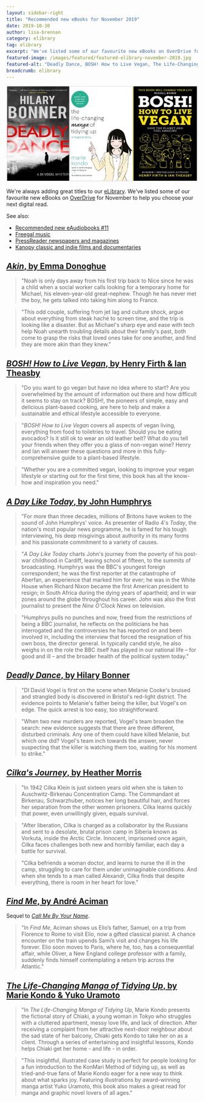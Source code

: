 ```yaml
---
layout: sidebar-right
title: "Recommended new eBooks for November 2019"
date: 2019-10-30
author: lisa-brennan
category: elibrary
tag: elibrary
excerpt: "We've listed some of our favourite new eBooks on OverDrive for November to help you choose your next digital read."
featured-image: /images/featured/featured-elibrary-november-2019.jpg
featured-alt: "Deadly Dance, BOSH! How to Live Vegan, The Life-Changing Manga of Tidying Up"
breadcrumb: elibrary
---
```


![Deadly Dance, BOSH! How to Live Vegan, The Life-Changing Manga of Tidying Up](/images/featured/featured-elibrary-november-2019.jpg)

We're always adding great titles to our [eLibrary](/elibrary/). We've listed some of our favourite new eBooks on [OverDrive](/elibrary/overdrive/) for November to help you choose your next digital read.

See also:

* [Recommended new eAudiobooks &#x23;11](/new-suggestions/elibrary/new-eaudiobooks-11/)
* [Freegal music](/elibrary/freegal/)
* [PressReader newspapers and magazines](/elibrary/press-reader/)
* [Kanopy classic and indie films and documentaries](/elibrary/kanopy/)

## [<cite>Akin</cite>, by Emma Donoghue](https://suffolklibraries.overdrive.com/media/4678171)

> "Noah is only days away from his first trip back to Nice since he was a child when a social worker calls looking for a temporary home for Michael, his eleven-year-old great-nephew. Though he has never met the boy, he gets talked into taking him along to France.

> "This odd couple, suffering from jet lag and culture shock, argue about everything from steak haché to screen time, and the trip is looking like a disaster. But as Michael's sharp eye and ease with tech help Noah unearth troubling details about their family's past, both come to grasp the risks that loved ones take for one another, and find they are more akin than they knew."

## [<cite>BOSH! How to Live Vegan</cite>, by Henry Firth & Ian Theasby](https://suffolklibraries.overdrive.com/media/4680786)

> "Do you want to go vegan but have no idea where to start? Are you overwhelmed by the amount of information out there and how difficult it seems to stay on track? BOSH!, the pioneers of simple, easy and delicious plant-based cooking, are here to help and make a sustainable and ethical lifestyle accessible to everyone.

> "<cite>BOSH! How to Live Vegan</cite> covers all aspects of vegan living, everything from food to toiletries to travel. Should you be eating avocados? Is it still ok to wear an old leather belt? What do you tell your friends when they offer you a glass of non-vegan wine? Henry and Ian will answer these questions and more in this fully-comprehensive guide to a plant-based lifestyle.

> "Whether you are a committed vegan, looking to improve your vegan lifestyle or starting out for the first time, this book has all the know-how and inspiration you need."

## [<cite>A Day Like Today</cite>, by John Humphrys](https://suffolklibraries.overdrive.com/media/4639761)

> "For more than three decades, millions of Britons have woken to the sound of John Humphrys' voice. As presenter of Radio 4's <cite>Today</cite>, the nation's most popular news programme, he is famed for his tough interviewing, his deep misgivings about authority in its many forms and his passionate commitment to a variety of causes.

> "<cite>A Day Like Today</cite> charts John's journey from the poverty of his post-war childhood in Cardiff, leaving school at fifteen, to the summits of broadcasting. Humphrys was the BBC's youngest foreign correspondent; he was the first reporter at the catastrophe of Aberfan, an experience that marked him for ever; he was in the White House when Richard Nixon became the first American president to resign; in South Africa during the dying years of apartheid; and in war zones around the globe throughout his career. John was also the first journalist to present the <cite>Nine O'Clock News</cite> on television.

> "Humphrys pulls no punches and now, freed from the restrictions of being a BBC journalist, he reflects on the politicians he has interrogated and the controversies he has reported on and been involved in, including the interview that forced the resignation of his own boss, the director general. In typically candid style, he also weighs in on the role the BBC itself has played in our national life – for good and ill – and the broader health of the political system today."

## [<cite>Deadly Dance</cite>, by Hilary Bonner](https://suffolklibraries.overdrive.com/media/4733307)

> "DI David Vogel is first on the scene when Melanie Cooke's bruised and strangled body is discovered in Bristol's red-light district. The evidence points to Melanie's father being the killer, but Vogel's on edge. The quick arrest is too easy, too straightforward.

> "When two new murders are reported, Vogel's team broaden the search: new evidence suggests that there are three different, disturbed criminals. Any one of them could have killed Melanie, but which one did? Vogel's team inch towards the answer, never suspecting that the killer is watching them too, waiting for his moment to strike."

## [<cite>Cilka's Journey</cite>, by Heather Morris](https://suffolklibraries.overdrive.com/media/4957548)

> "In 1942 Cilka Klein is just sixteen years old when she is taken to Auschwitz-Birkenau Concentration Camp. The Commandant at Birkenau, Schwarzhuber, notices her long beautiful hair, and forces her separation from the other women prisoners. Cilka learns quickly that power, even unwillingly given, equals survival.

> "After liberation, Cilka is charged as a collaborator by the Russians and sent to a desolate, brutal prison camp in Siberia known as Vorkuta, inside the Arctic Circle.
Innocent, imprisoned once again, Cilka faces challenges both new and horribly familiar, each day a battle for survival.

> "Cilka befriends a woman doctor, and learns to nurse the ill in the camp, struggling to care for them under unimaginable conditions. And when she tends to a man called Alexandr, Cilka finds that despite everything, there is room in her heart for love."

## [<cite>Find Me</cite>, by André Aciman](https://suffolklibraries.overdrive.com/media/4668376)

Sequel to [<cite>Call Me By Your Name</cite>](https://suffolklibraries.overdrive.com/media/861098).

> "In <cite>Find Me</cite>, Aciman shows us Elio’s father, Samuel, on a trip from Florence to Rome to visit Elio, now a gifted classical pianist. A chance encounter on the train upends Sami’s visit and changes his life forever. Elio soon moves to Paris, where he, too, has a consequential affair, while Oliver, a New England college professor with a family, suddenly finds himself contemplating a return trip across the Atlantic."

## [<cite>The Life-Changing Manga of Tidying Up</cite>, by Marie Kondo & Yuko Uramoto](https://suffolklibraries.overdrive.com/media/4959914)

> "In <cite>The Life-Changing Manga of Tidying Up</cite>, Marie Kondo presents the fictional story of Chiaki, a young woman in Tokyo who struggles with a cluttered apartment, messy love life, and lack of direction. After receiving a complaint from her attractive next-door neighbour about the sad state of her balcony, Chiaki gets Kondo to take her on as a client. Through a series of entertaining and insightful lessons, Kondo helps Chiaki get her home - and life - in order.

> "This insightful, illustrated case study is perfect for people looking for a fun introduction to the KonMari Method of tidying up, as well as tried-and-true fans of Marie Kondo eager for a new way to think about what sparks joy. Featuring illustrations by award-winning manga artist Yuko Uramoto, this book also makes a great read for manga and graphic novel lovers of all ages."
